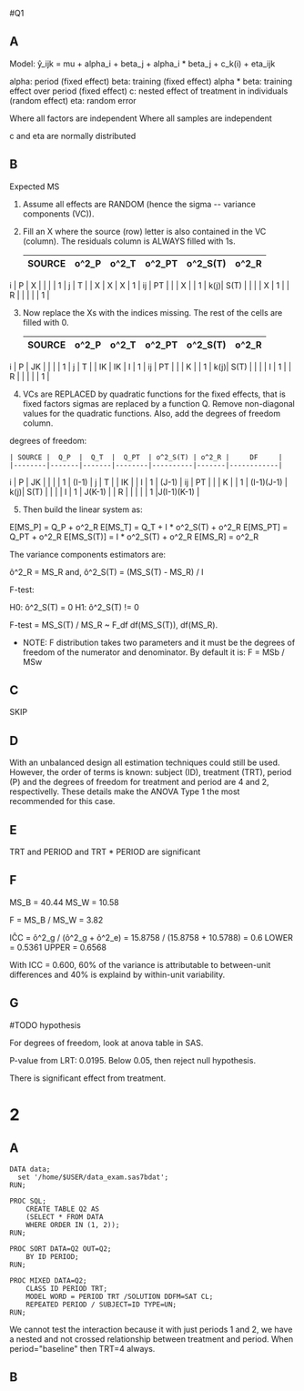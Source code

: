 #Q1

## A

Model: ŷ_ijk = mu + alpha_i + beta_j + alpha_i * beta_j + c_k(i) + eta_ijk

alpha: period (fixed effect)
beta: training (fixed effect)
alpha * beta: training effect over period (fixed effect)
c: nested effect of treatment in individuals (random effect)
eta: random error 

Where all factors are independent
Where all samples are independent

c and eta are normally distributed

## B

Expected MS

1. Assume all effects are RANDOM (hence the sigma -- variance components (VC)).
2. Fill an X where the source (row) letter is also contained in the VC (column). The residuals column is ALWAYS filled with 1s.

    | SOURCE | o^2_P | o^2_T | o^2_PT | o^2_S(T) | o^2_R |
    |--------|-------|-------|--------|----------|-------|
 i  | P      |   X   |       |        |          |   1   |
 j  | T      |       |   X   |   X    |    X     |   1   |
 ij | PT     |       |       |   X    |          |   1   |
k(j)| S(T)   |       |       |        |    X     |   1   |
    | R      |       |       |        |          |   1   |

3. Now replace the Xs with the indices missing. The rest of the cells are filled with 0.

    | SOURCE | o^2_P | o^2_T | o^2_PT | o^2_S(T) | o^2_R |
    |--------|-------|-------|--------|----------|-------|
 i  | P      |  JK   |       |        |          |   1   |
 j  | T      |       |  IK   |   IK   |     I    |   1   |
 ij | PT     |       |       |    K   |          |   1   |
k(j)| S(T)   |       |       |        |     I    |   1   |
    | R      |       |       |        |          |   1   |

4. VCs are REPLACED by quadratic functions for the fixed effects, that is fixed factors sigmas are replaced by a function Q.
Remove non-diagonal values for the quadratic functions. Also, add the degrees of freedom column.

degrees of freedom: 

    | SOURCE |  Q_P  |  Q_T  |  Q_PT  | o^2_S(T) | o^2_R |     DF     |
    |--------|-------|-------|--------|----------|-------|------------|
 i  | P      |  JK   |       |        |          |   1   |   (I-1)    |
 j  | T      |       |  IK   |        |     I    |   1   |   (J-1)    |
 ij | PT     |       |       |   K    |          |   1   | (I-1)(J-1) |
k(j)| S(T)   |       |       |        |     I    |   1   |   J(K-1)   |
    | R      |       |       |        |          |   1   |J(I-1)(K-1) |

5. Then build the linear system as:

E[MS_P] = Q_P + o^2_R
E[MS_T] = Q_T + I * o^2_S(T) + o^2_R
E[MS_PT] = Q_PT + o^2_R
E[MS_S(T)] = I * o^2_S(T) + o^2_R
E[MS_R] = o^2_R

The variance components estimators are:

ô^2_R = MS_R and,
ô^2_S(T) = (MS_S(T) - MS_R) / I

F-test:

H0: ô^2_S(T) = 0
H1: ô^2_S(T) != 0

F-test = MS_S(T) / MS_R ~ F_df df(MS_S(T)), df(MS_R).
- NOTE: F distribution takes two parameters and it must be the degrees of freedom of the numerator and denominator. By default it is: F = MSb / MSw

## C

SKIP

## D

With an unbalanced design all estimation techniques could still be used.
However, the order of terms is known: subject (ID), treatment (TRT), period (P) and the degrees of freedom for treatment and period are 4 and 2, respectivelly. 
These details make the ANOVA Type 1 the most recommended for this case.

## E

TRT and PERIOD and TRT * PERIOD are significant

## F

MS_B = 40.44
MS_W = 10.58

F = MS_B / MS_W = 3.82

IĈC = ô^2_g / (ô^2_g + ô^2_e) = 15.8758 / (15.8758 + 10.5788) = 0.6
LOWER = 0.5361 
UPPER = 0.6568 

With ICC = 0.600, 60% of the variance is attributable to between-unit differences and 40% is explaind by within-unit variability.

## G

#TODO hypothesis

For degrees of freedom, look at anova table in SAS.

P-value from LRT: 0.0195. Below 0.05, then reject null hypothesis. 

There is significant effect from treatment.


# 2

## A

```sas
DATA data; 
  set '/home/$USER/data_exam.sas7bdat'; 
RUN; 

PROC SQL;
	CREATE TABLE Q2 AS 
	(SELECT * FROM DATA
	WHERE ORDER IN (1, 2));
RUN;

PROC SORT DATA=Q2 OUT=Q2;
	BY ID PERIOD;
RUN;

PROC MIXED DATA=Q2;
	CLASS ID PERIOD TRT;
	MODEL WORD = PERIOD TRT /SOLUTION DDFM=SAT CL;
	REPEATED PERIOD / SUBJECT=ID TYPE=UN;
RUN;
```

We cannot test the interaction because it with just periods 1 and 2, we have a nested and not crossed relationship between treatment and period.
When period="baseline" then TRT=4 always.

## B
